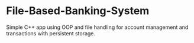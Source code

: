 # File-Based-Banking-System
Simple C++ app using OOP and file handling for account management and transactions with persistent storage.
